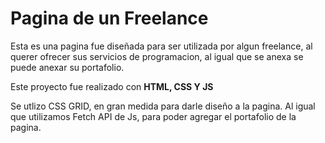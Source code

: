 # Pagina de un Freelance

Esta es una pagina fue diseñada para ser utilizada por algun freelance, al querer ofrecer sus servicios de programacion, al igual que se anexa se puede anexar su portafolio.

Este proyecto fue realizado con **HTML, CSS Y JS**

Se utlizo CSS GRID, en gran medida para darle diseño a la pagina.
Al igual que utilizamos Fetch API de Js, para poder agregar el portafolio de la pagina.